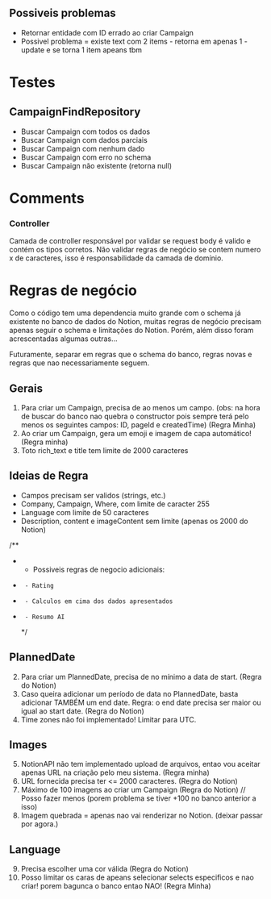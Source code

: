 ## Possiveis problemas

- Retornar entidade com ID errado ao criar Campaign
- Possivel problema = existe text com 2 items - retorna em apenas 1 - update e se torna 1 item apeans tbm

# Testes

## CampaignFindRepository

- Buscar Campaign com todos os dados
- Buscar Campaign com dados parciais
- Buscar Campaign com nenhum dado
- Buscar Campaign com erro no schema
- Buscar Campaign não existente (retorna null)

# Comments

### Controller

Camada de controller responsável por validar se request body é valido e contém os tipos corretos. Não validar regras de negócio se contem numero x de caracteres, isso é responsabilidade da camada de domínio.

# Regras de negócio

Como o código tem uma dependencia muito grande com o schema já existente no banco de dados do Notion, muitas regras de negócio precisam apenas seguir o schema e limitações do Notion. Porém, além disso foram acrescentadas algumas outras...

Futuramente, separar em regras que o schema do banco, regras novas e regras que nao necessariamente seguem.

## Gerais

1. Para criar um Campaign, precisa de ao menos um campo. (obs: na hora de buscar do banco nao quebra o constructor pois sempre terá pelo menos os seguintes campos: ID, pageId e createdTime) (Regra Minha)
2. Ao criar um Campaign, gera um emoji e imagem de capa automático! (Regra minha)
3. Toto rich_text e title tem limite de 2000 caracteres

## Ideias de Regra

- Campos precisam ser validos (strings, etc.)
- Company, Campaign, Where, com limite de caracter 255
- Language com limite de 50 caracteres
- Description, content e imageContent sem limite (apenas os 2000 do Notion)

/\*\*

- - Possiveis regras de negocio adicionais:
-      - Rating
-      - Calculos em cima dos dados apresentados
-      - Resumo AI
  \*/

## PlannedDate

2. Para criar um PlannedDate, precisa de no mínimo a data de start. (Regra do Notion)
3. Caso queira adicionar um período de data no PlannedDate, basta adicionar TAMBÉM um end date. Regra: o end date precisa ser maior ou igual ao start date. (Regra do Notion)
4. Time zones não foi implementado! Limitar para UTC.

## Images

5. NotionAPI não tem implementado upload de arquivos, entao vou aceitar apenas URL na criação pelo meu sistema. (Regra minha)
6. URL fornecida precisa ter <= 2000 caracteres. (Regra do Notion)
7. Máximo de 100 imagens ao criar um Campaign (Regra do Notion) // Posso fazer menos (porem problema se tiver +100 no banco anterior a isso)
8. Imagem quebrada = apenas nao vai renderizar no Notion. (deixar passar por agora.)

## Language

9. Precisa escolher uma cor válida (Regra do Notion)
10. Posso limitar os caras de apeans selecionar selects especificos e nao criar! porem bagunca o banco entao NAO! (Regra Minha)
